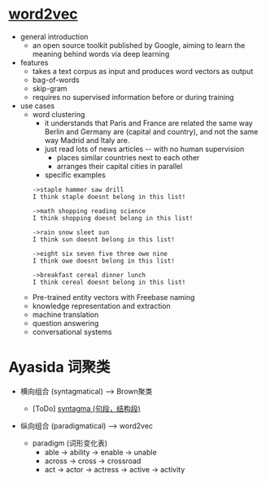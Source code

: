 [word2vec](https://code.google.com/p/word2vec/)
===
* general introduction
	* an open source toolkit published by Google, aiming to learn the meaning behind words via deep learning
* features
	* takes a text corpus as input and produces word vectors as output
	* bag-of-words
	* skip-gram
	* requires no supervised information before or during training
* use cases
	* word clustering
		* it understands that Paris and France are related the same way Berlin and Germany are (capital and country), and not the same way Madrid and Italy are.
		* just read lots of news articles -- with no human supervision
			* places similar countries next to each other
			* arranges their capital cities in parallel
		* specific examples
		```
		->staple hammer saw drill
		I think staple doesnt belong in this list!

		->math shopping reading science
		I think shopping doesnt belong in this list!

		->rain snow sleet sun
		I think sun doesnt belong in this list!

		->eight six seven five three owe nine
		I think owe doesnt belong in this list!

		->breakfast cereal dinner lunch
		I think cereal doesnt belong in this list!
		```
	* Pre-trained entity vectors with Freebase naming
	* knowledge representation and extraction
	* machine translation
	* question answering
	* conversational systems

Ayasida
词聚类
===
* 横向组合 (syntagmatical) --> Brown聚类
	* [ToDo] [syntagma (句段，结构段)](http://baike.baidu.com/view/4083120.htm)
	
* 纵向组合 (paradigmatical) --> word2vec
	* paradigm (词形变化表)
		* able -> ability -> enable -> unable
		* across -> cross -> crossroad
		* act -> actor -> actress -> active -> activity
		